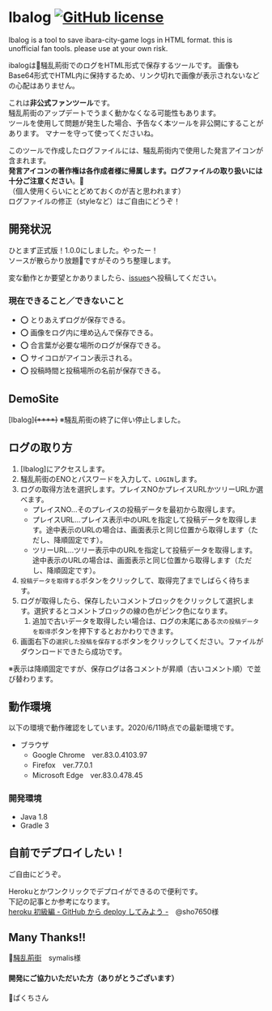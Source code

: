# Ibalog [![GitHub license](https://img.shields.io/badge/license-MIT-blue.svg)](https://github.com/ntmk-git/ibalog/LICENSE.md) 

Ibalog is a tool to save ibara-city-game logs in HTML format.
this is unofficial fan tools. please use at your own risk.

ibalogは:rose:騒乱荊街でのログをHTML形式で保存するツールです。
画像もBase64形式でHTML内に保持するため、リンク切れで画像が表示されないなどの心配はありません。

これは**非公式ファンツール**です。<br>
騒乱荊街のアップデートでうまく動かなくなる可能性もあります。<br>
ツールを使用して問題が発生した場合、予告なく本ツールを非公開にすることがあります。
マナーを守って使ってくださいね。

このツールで作成したログファイルには、騒乱荊街内で使用した発言アイコンが含まれます。<br>
**発言アイコンの著作権は各作成者様に帰属します。ログファイルの取り扱いには十分ご注意ください**。:bow:<br>
（個人使用くらいにとどめておくのが吉と思われます）<br>
ログファイルの修正（styleなど）はご自由にどうぞ！

## 開発状況

ひとまず正式版！1.0.0にしました。やったー！<br>
ソースが散らかり放題:poop:ですがそのうち整理します。

変な動作とか要望とかありましたら、[issues](https://github.com/ntmk-git/ibalog/issues)へ投稿してください。

### 現在できること／できないこと

- :o: とりあえずログが保存できる。
- :o: 画像をログ内に埋め込んで保存できる。
- :o: 合言葉が必要な場所のログが保存できる。
- :o: サイコロがアイコン表示される。
- :o: 投稿時間と投稿場所の名前が保存できる。

## DemoSite

[Ibalog]~~(****)~~
※騒乱荊街の終了に伴い停止しました。

## ログの取り方

1. [Ibalog]にアクセスします。
1. 騒乱荊街のENOとパスワードを入力して、`LOGIN`します。
1. ログの取得方法を選択します。プレイスNOかプレイスURLかツリーURLか選べます。
	- プレイスNO...そのプレイスの投稿データを最初から取得します。
	- プレイスURL...プレイス表示中のURLを指定して投稿データを取得します。途中表示のURLの場合は、画面表示と同じ位置から取得します（ただし、降順固定です）。
	- ツリーURL...ツリー表示中のURLを指定して投稿データを取得します。途中表示のURLの場合は、画面表示と同じ位置から取得します（ただし、降順固定です）。
1. `投稿データを取得する`ボタンをクリックして、取得完了までしばらく待ちます。
1. ログが取得したら、保存したいコメントブロックをクリックして選択します。選択するとコメントブロックの線の色がピンク色になります。
	1. 追加で古いデータを取得したい場合は、ログの末尾にある`次の投稿データを取得`ボタンを押下するとおかわりできます。
1. 画面右下の`選択した投稿を保存する`ボタンをクリックしてください。ファイルがダウンロードできたら成功です。

※表示は降順固定ですが、保存ログは各コメントが昇順（古いコメント順）で並び替わります。

## 動作環境

以下の環境で動作確認をしています。2020/6/11時点での最新環境です。

- ブラウザ
	- Google Chrome　ver.83.0.4103.97
	- Firefox　ver.77.0.1
	- Microsoft Edge　ver.83.0.478.45

### 開発環境

- Java 1.8
- Gradle 3

## 自前でデプロイしたい！

ご自由にどうぞ。<br>

Herokuとかワンクリックでデプロイができるので便利です。<br>
下記の記事とか参考になります。<br>
[heroku 初級編 - GitHub から deploy してみよう -](https://qiita.com/sho7650/items/ebd87c5dc2c4c7abb8f0)　@sho7650様

## Many Thanks!!

:rose:[騒乱荊街](http://lisge.com/ib)　symalis様

#### 開発にご協力いただいた方（ありがとうございます）
:small_orange_diamond:ぱくちさん
